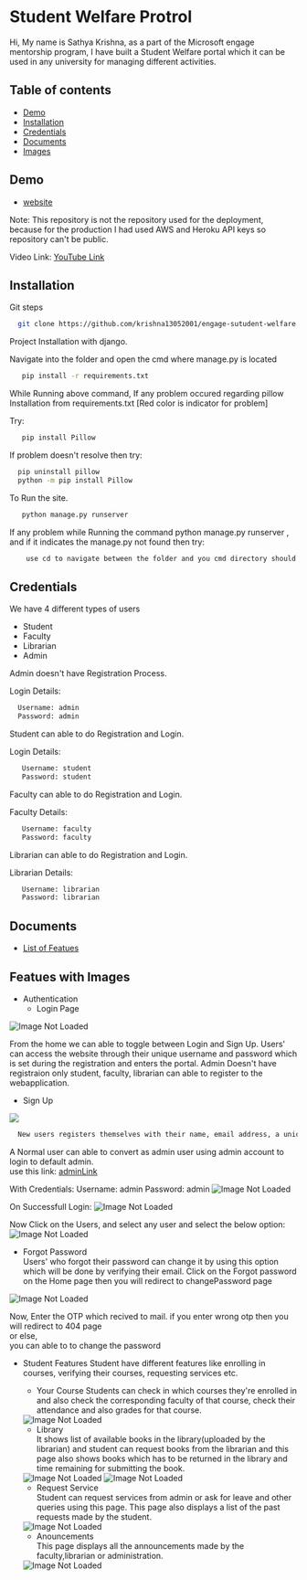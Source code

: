 
# Student Welfare Protrol

Hi,
My name is Sathya Krishna, as a part of the Microsoft engage mentorship program, I have built a Student Welfare portal which it can be used in any university for managing different activities.

## Table of contents
* [Demo](#Demo)
* [Installation](#Installation)
* [Credentials](#Credentials)
* [Documents](#Documents)
* [Images](#Featues-with-Images)

## Demo

- [website](https://engage-student-welfare.herokuapp.com/)

Note: This repository is not the repository used for the deployment, because for the production I had used AWS and Heroku API keys so repository can't be public.


Video Link: [YouTube Link](https://youtu.be/nOpr2SCJiic)
## Installation

Git steps

```bash
  git clone https://github.com/krishna13052001/engage-sutudent-welfare
```

Project Installation with django.


Navigate into the folder and open the cmd where manage.py is located
```bash
   pip install -r requirements.txt
```

While Running above command, If any problem occured regarding pillow Installation from requirements.txt [Red color is indicator for problem]

Try:

```bash
   pip install Pillow
```
If problem doesn't resolve then try:
```bash
  pip uninstall pillow
  python -m pip install Pillow
```

To Run the site.
```bash
   python manage.py runserver
```



If any problem while Running the command python manage.py runserver , and if it indicates the manage.py not found then
try:

```bash
    use cd to navigate between the folder and you cmd directory should contains the manage.py
```


## Credentials

We have 4 different types of users
   - Student 
   - Faculty
   - Librarian
   - Admin

Admin doesn't have Registration Process.

Login Details:
```bash
  Username: admin
  Password: admin
```

Student can able to do Registration and Login.

Login Details:
```bash
   Username: student
   Password: student
```

Faculty can able to do Registration and Login.

Faculty Details:
```bash
   Username: faculty
   Password: faculty
```

Librarian can able to do Registration and Login.

Librarian Details:
```bash
   Username: librarian
   Password: librarian
```
## Documents

- [List of Featues](https://docs.google.com/document/d/1D9eFgnfJ0DeSI6RJZR0ki6eRuvuLkPGC/edit?usp=sharing&ouid=116513581242175548881&rtpof=true&sd=true)


## Featues with Images

- Authentication
  * Login Page
<img src="https://github.com/krishna13052001/engage-images/blob/master/home.jpg" alt="Image Not Loaded" />



  From the home we can able to toggle between Login and Sign Up.
  Users' can access the website through their unique username and password which is set during the registration and enters the portal.
  Admin Doesn't have registraion only student, faculty, librarian can able to register to the webapplication.

  * Sign Up
<img src="https://github.com/krishna13052001/engage-images/blob/master/signup.jpg">

```bash
  New users registers themselves with their name, email address, a unique username, safe password and selects their role in the college.
```

A Normal user can able to convert as admin user using admin account to login to default admin.<br> use this link: [adminLink](https://engage-student-welfare.herokuapp.com/admin/)

With Credentials:
Username: admin
Password: admin
<img src="https://github.com/krishna13052001/engage-images/blob/master/adminLogin.jpg" alt="Image Not Loaded" >

On Successfull Login:
<img src="https://github.com/krishna13052001/engage-images/blob/master/adminHome.jpg" alt="Image Not Loaded">

Now Click on the Users, and select any user and select the below option:
<img src="https://github.com/krishna13052001/engage-images/blob/master/adminChange.jpg" alt="Image Not Loaded">

  * Forgot Password <br>
  Users' who forgot their password can change it by using this option which will be done by verifying their email.
  Click on the Forgot password on the Home page then you will redirect to changePassword page

  <img src="https://github.com/krishna13052001/engage-images/blob/master/changePassword.jpg" alt="Image Not Loaded">

  Now, Enter the OTP which recived to mail.
    if you enter wrong otp then you will redirect to 404 page<br>
    or else,<br>
     you can able to to change the password

- Student Features
  Student have different features like enrolling in courses, verifying their courses, requesting services etc.
  * Your Course
    Students can check in which courses they're enrolled in and also check the corresponding faculty of that course, check their attendance and also grades for that course.
  <img src="https://github.com/krishna13052001/engage-images/blob/master/studentDashboard.jpg" alt="Image Not Loaded">

  * Library <br>
    It shows list of available books in the library(uploaded by the librarian) and student can request books from the librarian and this page also shows books which has to be returned in the 		library and time remaining for submitting the book.
  <img src="https://github.com/krishna13052001/engage-images/blob/master/studentLib.jpg" alt="Image Not Loaded">
  <img src="https://github.com/krishna13052001/engage-images/blob/master/studentLib2.jpg" alt="Image Not Loaded">
  
  * Request Service<br>
    Student can request services from admin or ask for leave and other queries using this page. This page also displays a list of the past requests made by the student.
  <img src="https://github.com/krishna13052001/engage-images/blob/master/studentServiceRequest.jpg" alt="Image Not Loaded">

  * Anouncements<br>
    This page displays all the announcements made by the faculty,librarian or administration.
  <img src="https://github.com/krishna13052001/engage-images/blob/master/studentAno.jpg" alt="Image Not Loaded">
    
  